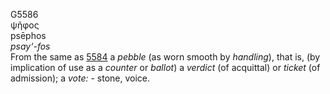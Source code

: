G5586  
ψῆφος  
psēphos  
*psay‘-fos*  
From the same as [5584](g5584) a *pebble* (as worn smooth by
*handling*), that is, (by implication of use as a *counter* or *ballot*)
a *verdict* (of acquittal) or *ticket* (of admission); a *vote:* -
stone, voice.  
